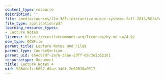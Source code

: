 ```yaml
---
content_type: resource
description: ''
file: /media/courses/21m-385-interactive-music-systems-fall-2016/5084fc1cb092d0ae340f2e69818a0617_MIT21M_385F16_L4.pdf
file_type: application/pdf
learning_resource_types:
- Lecture Notes
license: https://creativecommons.org/licenses/by-nc-sa/4.0/
ocw_type: OCWFile
parent_title: Lecture Notes and Files
parent_type: CourseSection
parent_uid: 66ec87df-2a76-358e-2dff-09c2e2b52361
resourcetype: Document
title: Lecture Notes 4
uid: 5084fc1c-b092-d0ae-340f-2e69818a0617
---
```

